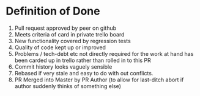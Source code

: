 # Definition of Done

1. Pull request approved by peer on github
2. Meets criteria of card in private trello board
3. New functionality covered by regression tests
4. Quality of code kept up or improved
5. Problems / tech-debt etc not directly required for the work at hand has been carded up in trello rather than rolled in to this PR
6. Commit history looks vaguely sensible
7. Rebased if very stale and easy to do with out conflicts.
8. PR Merged into Master by PR Author (to allow for last-ditch abort if author suddenly thinks of something else)
